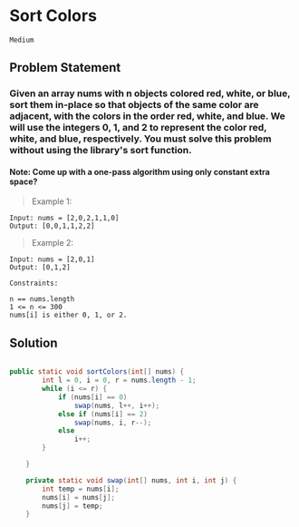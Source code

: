 # Sort Colors

`Medium`

## Problem Statement

### Given an array nums with n objects colored red, white, or blue, sort them in-place so that objects of the same color are adjacent, with the colors in the order red, white, and blue. We will use the integers 0, 1, and 2 to represent the color red, white, and blue, respectively. You must solve this problem without using the library's sort function.

#### Note: Come up with a one-pass algorithm using only constant extra space?

> Example 1:

```
Input: nums = [2,0,2,1,1,0]
Output: [0,0,1,1,2,2]
```

> Example 2:

```
Input: nums = [2,0,1]
Output: [0,1,2]
```

```
Constraints:

n == nums.length
1 <= n <= 300
nums[i] is either 0, 1, or 2.
```

## Solution

```java

public static void sortColors(int[] nums) {
        int l = 0, i = 0, r = nums.length - 1;
        while (i <= r) {
            if (nums[i] == 0)
                swap(nums, l++, i++);
            else if (nums[i] == 2)
                swap(nums, i, r--);
            else
                i++;
        }

    }

    private static void swap(int[] nums, int i, int j) {
        int temp = nums[i];
        nums[i] = nums[j];
        nums[j] = temp;
    }
```
